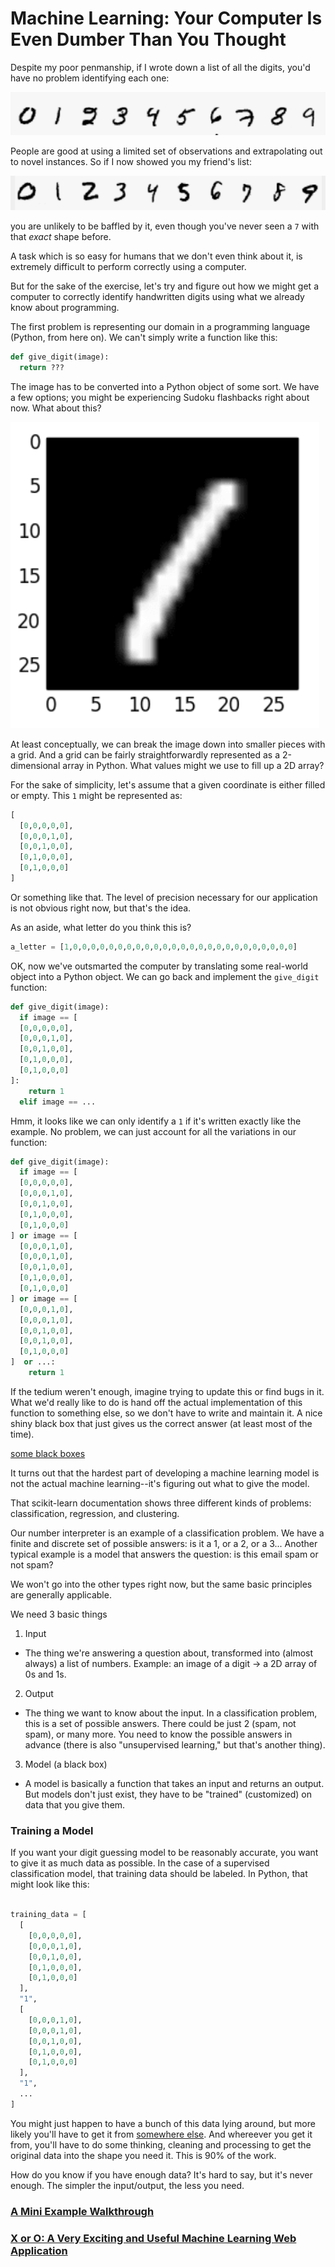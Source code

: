# Machine Learning: Your Computer Is Even Dumber Than You Thought

Despite my poor penmanship, if I wrote down a list of all the digits, you'd have no problem identifying each one:

![digits1](./readme/handwritten1.png)

People are good at using a limited set of observations and extrapolating out to novel instances.  So if I now showed you my friend's list:

![digits2](./readme/handwritten2.png)

you are unlikely to be baffled by it, even though you've never seen a `7` with that _exact_ shape before.

A task which is so easy for humans that we don't even think about it, is extremely difficult to perform correctly using a computer.

But for the sake of the exercise, let's try and figure out how we might get a computer to correctly identify handwritten digits using what we already know about programming.

The first problem is representing our domain in a programming language (Python, from here on).  We can't simply write a function like this:

```python
def give_digit(image):
  return ???
```
The image has to be converted into a Python object of some sort.  We have a few options; you might be experiencing Sudoku flashbacks right about now.  What about this?

![breakdown](./readme/digits-breakdown.png)

At least conceptually, we can break the image down into smaller pieces with a grid.  And a grid can be fairly straightforwardly represented as a 2-dimensional array in Python.  What values might we use to fill up a 2D array?  

For the sake of simplicity, let's assume that a given coordinate is either filled or empty.  This `1` might be represented as:

```python
[
  [0,0,0,0,0],
  [0,0,0,1,0],
  [0,0,1,0,0],
  [0,1,0,0,0],
  [0,1,0,0,0]
]
```

Or something like that.  The level of precision necessary for our application is not obvious right now, but that's the idea.

As an aside, what letter do you think this is?

```python
a_letter = [1,0,0,0,0,0,0,0,0,0,0,0,0,0,0,0,0,0,0,0,0,0,0,0,0,0]
```

OK, now we've outsmarted the computer by translating some real-world object into a Python object.  We can go back and implement the `give_digit` function:

```python
def give_digit(image):
  if image == [
  [0,0,0,0,0],
  [0,0,0,1,0],
  [0,0,1,0,0],
  [0,1,0,0,0],
  [0,1,0,0,0]
]:
    return 1
  elif image == ...
```

Hmm, it looks like we can only identify a `1` if it's written exactly like the example.  No problem, we can just account for all the variations in our function:

```python
def give_digit(image):
  if image == [
  [0,0,0,0,0],
  [0,0,0,1,0],
  [0,0,1,0,0],
  [0,1,0,0,0],
  [0,1,0,0,0]
] or image == [
  [0,0,0,1,0],
  [0,0,0,1,0],
  [0,0,1,0,0],
  [0,1,0,0,0],
  [0,1,0,0,0]
] or image == [
  [0,0,0,1,0],
  [0,0,0,1,0],
  [0,0,1,0,0],
  [0,0,1,0,0],
  [0,1,0,0,0]
]  or ...:
    return 1
```

If the tedium weren't enough, imagine trying to update this or find bugs in it.  What we'd really like to do is hand off the actual implementation of this function to something else, so we don't have to write and maintain it.  A nice shiny black box that just gives us the correct answer (at least most of the time).

[some black boxes](https://scikit-learn.org/stable/)

It turns out that the hardest part of developing a machine learning model is not the actual machine learning--it's figuring out what to give the model.

That scikit-learn documentation shows three different kinds of problems: classification, regression, and clustering.  

Our number interpreter is an example of a classification problem.  We have a finite and discrete set of possible answers: is it a 1, or a 2, or a 3...  Another typical example is a model that answers the question: is this email spam or not spam? 

We won't go into the other types right now, but the same basic principles are generally applicable.

We need 3 basic things 
1. Input
  - The thing we're answering a question about, transformed into (almost always) a list of numbers.  Example: an image of a digit -> a 2D array of 0s and 1s.
2. Output
  - The thing we want to know about the input.  In a classification problem, this is a set of possible answers.  There could be just 2 (spam, not spam), or many more.  You need to know the possible answers in advance (there is also "unsupervised learning," but that's another thing).
3. Model (a black box)
  - A model is basically a function that takes an input and returns an output. But models don't just exist, they have to be "trained" (customized) on data that you give them.

### Training a Model

If you want your digit guessing model to be reasonably accurate, you want to give it as much data as possible.  In the case of a supervised classification model, that training data should be labeled.  In Python, that might look like this:

```python

training_data = [
  [
    [0,0,0,0,0],
    [0,0,0,1,0],
    [0,0,1,0,0],
    [0,1,0,0,0],
    [0,1,0,0,0]
  ],
  "1",
  [
    [0,0,0,1,0],
    [0,0,0,1,0],
    [0,0,1,0,0],
    [0,1,0,0,0],
    [0,1,0,0,0]
  ],
  "1",
  ...
]
```


You might just happen to have a bunch of this data lying around, but more likely you'll have to get it from [somewhere else](https://www.kaggle.com/competitions/digit-recognizer/data).  And whereever you get it from, you'll have to do some thinking, cleaning and processing to get the original data into the shape you need it.  This is 90% of the work.

How do you know if you have enough data?  It's hard to say, but it's never enough.  The simpler the input/output, the less you need.


### [A Mini Example Walkthrough](https://github.com/deltaplatoonew/Complaining-Customers)

### [X or O: A Very Exciting and Useful Machine Learning Web Application](https://github.com/deltaplatoonew/X-or-O)

